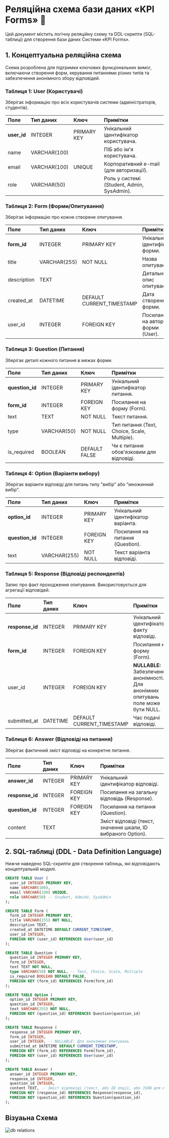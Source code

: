 # Реляційна схема бази даних «KPI Forms» 💾

Цей документ містить логічну реляційну схему та DDL-скрипти (SQL-таблиці) для створення бази даних Системи «KPI Forms».

## 1. Концептуальна реляційна схема

Схема розроблена для підтримки ключових функціональних вимог, включаючи створення форм, керування питаннями різних типів та забезпечення анонімного збору відповідей.

### Таблиця 1: User (Користувачі)

Зберігає інформацію про всіх користувачів системи (адміністраторів, студентів).

| Поле | Тип даних | Ключ | Примітки |
| :--- | :--- | :--- | :--- |
| **user_id** | INTEGER | PRIMARY KEY | Унікальний ідентифікатор користувача. |
| name | VARCHAR(100) | | ПІБ або ім'я користувача. |
| email | VARCHAR(100) | UNIQUE | Корпоративний e-mail (для авторизації). |
| role | VARCHAR(50) | | Роль у системі (Student, Admin, SysAdmin). |

### Таблиця 2: Form (Форми/Опитування)

Зберігає інформацію про кожне створене опитування.

| Поле | Тип даних | Ключ | Примітки |
| :--- | :--- | :--- | :--- |
| **form_id** | INTEGER | PRIMARY KEY | Унікальний ідентифікатор форми. |
| title | VARCHAR(255) | NOT NULL | Назва опитування. |
| description | TEXT | | Детальний опис опитування. |
| created_at | DATETIME | DEFAULT CURRENT_TIMESTAMP | Дата створення форми. |
| user_id | INTEGER | FOREIGN KEY | Посилання на автора форми (User). |

### Таблиця 3: Question (Питання)

Зберігає деталі кожного питання в межах форми.

| Поле | Тип даних | Ключ | Примітки |
| :--- | :--- | :--- | :--- |
| **question_id** | INTEGER | PRIMARY KEY | Унікальний ідентифікатор питання. |
| **form_id** | INTEGER | FOREIGN KEY | Посилання на форму (Form). |
| text | TEXT | NOT NULL | Текст питання. |
| type | VARCHAR(50) | NOT NULL | Тип питання (Text, Choice, Scale, Multiple). |
| is_required | BOOLEAN | DEFAULT FALSE | Чи є питання обов'язковим для відповіді. |

### Таблиця 4: Option (Варіанти вибору)

Зберігає варіанти відповіді для питань типу "вибір" або "множинний вибір".

| Поле | Тип даних | Ключ | Примітки |
| :--- | :--- | :--- | :--- |
| **option_id** | INTEGER | PRIMARY KEY | Унікальний ідентифікатор варіанта. |
| **question_id** | INTEGER | FOREIGN KEY | Посилання на питання (Question). |
| text | VARCHAR(255) | NOT NULL | Текст варіанта відповіді. |

### Таблиця 5: Response (Відповіді респондентів)

Запис про факт проходження опитування. Використовується для агрегації відповідей.

| Поле | Тип даних | Ключ | Примітки |
| :--- | :--- | :--- | :--- |
| **response_id** | INTEGER | PRIMARY KEY | Унікальний ідентифікатор факту відповіді. |
| **form_id** | INTEGER | FOREIGN KEY | Посилання на форму (Form). |
| user_id | INTEGER | FOREIGN KEY | **NULLABLE:** Забезпечення анонімності. Для анонімних опитувань поле може бути NULL. |
| submitted_at | DATETIME | DEFAULT CURRENT_TIMESTAMP | Час подачі відповіді. |

### Таблиця 6: Answer (Відповіді на питання)

Зберігає фактичний зміст відповіді на конкретне питання.

| Поле | Тип даних | Ключ | Примітки |
| :--- | :--- | :--- | :--- |
| **answer_id** | INTEGER | PRIMARY KEY | Унікальний ідентифікатор відповіді. |
| **response_id** | INTEGER | FOREIGN KEY | Посилання на загальну відповідь (Response). |
| **question_id** | INTEGER | FOREIGN KEY | Посилання на питання (Question). |
| content | TEXT | | Зміст відповіді (текст, значення шкали, ID вибраного Option). |

## 2. SQL-таблиці (DDL - Data Definition Language)

Нижче наведено SQL-скрипти для створення таблиць, які відповідають концептуальній моделі.

```sql
CREATE TABLE User (
  user_id INTEGER PRIMARY KEY,
  name VARCHAR(100),
  email VARCHAR(100) UNIQUE,
  role VARCHAR(50) -- Student, AdminU, SysAdmin
);

CREATE TABLE Form (
  form_id INTEGER PRIMARY KEY,
  title VARCHAR(255) NOT NULL,
  description TEXT,
  created_at DATETIME DEFAULT CURRENT_TIMESTAMP,
  user_id INTEGER,
  FOREIGN KEY (user_id) REFERENCES User(user_id)
);

CREATE TABLE Question (
  question_id INTEGER PRIMARY KEY,
  form_id INTEGER,
  text TEXT NOT NULL,
  type VARCHAR(50) NOT NULL, -- Text, Choice, Scale, Multiple
  is_required BOOLEAN DEFAULT FALSE,
  FOREIGN KEY (form_id) REFERENCES Form(form_id)
);

CREATE TABLE Option (
  option_id INTEGER PRIMARY KEY,
  question_id INTEGER,
  text VARCHAR(255) NOT NULL,
  FOREIGN KEY (question_id) REFERENCES Question(question_id)
);

CREATE TABLE Response (
  response_id INTEGER PRIMARY KEY,
  form_id INTEGER,
  user_id INTEGER, -- NULLABLE: Для анонімних опитувань
  submitted_at DATETIME DEFAULT CURRENT_TIMESTAMP,
  FOREIGN KEY (form_id) REFERENCES Form(form_id),
  FOREIGN KEY (user_id) REFERENCES User(user_id)
);

CREATE TABLE Answer (
  answer_id INTEGER PRIMARY KEY,
  response_id INTEGER,
  question_id INTEGER,
  content TEXT, -- Зміст відповіді (текст, або ID опції, або JSON для множинного вибору)
  FOREIGN KEY (response_id) REFERENCES Response(response_id),
  FOREIGN KEY (question_id) REFERENCES Question(question_id)
);
```

## Візуаьна Схема
![db relations](./images/relations-bd.png)
